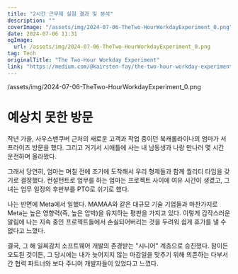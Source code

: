 ```yaml
---
title: "2시간 근무제 실험 결과 및 분석"
description: ""
coverImage: "/assets/img/2024-07-06-TheTwo-HourWorkdayExperiment_0.png"
date: 2024-07-06 11:31
ogImage: 
  url: /assets/img/2024-07-06-TheTwo-HourWorkdayExperiment_0.png
tag: Tech
originalTitle: "The Two-Hour Workday Experiment"
link: "https://medium.com/@kairsten-fay/the-two-hour-workday-experiment-0d6e009f28ce"
---
```



/assets/img/2024-07-06-TheTwo-HourWorkdayExperiment_0.png

# 예상치 못한 방문

작년 가을, 사우스밴쿠버 근처의 새로운 고객과 작업 중이던 북캐롤라이나의 엄마가 서프라이즈 방문을 했다. 그리고 거기서 시애틀에 사는 내 남동생과 나랑 만나러 몇 시간 운전하며 올라왔다. 

그래서 당연히, 엄마는 며칠 전에 조기에 도착해서 우리 형제들과 함께 퀄리티 타임을 갖기로 결정했다. 컨설턴트로 업무를 하는 엄마는 프로젝트 사이에 여유 시간이 생겼고, 그녀는 업무 일정의 후반부를 PTO로 쉬기로 했다.

<div class="content-ad"></div>

나는 반면에 Meta에서 일했다. MAMAA와 같은 대규모 기술 기업들과 마찬가지로 Meta는 높은 영향력(즉, 높은 압박)을 유지하는 평판을 가지고 있다. 이렇게 갑작스러운 알림에 나는 지속 중인 프로젝트들에서 손실되어버리는 것을 두려워 쉽게 휴가를 낼 수 없다고 느꼈다.

결국, 그 해 일찌감치 소프트웨어 개발의 존경받는 "시니어" 계층으로 승진했다. 참이든 오도된 것이든, 그 당시에는 내가 늦어지지 않는 마감일을 맞추기 위해 의존하는 다부서간 협력 파트너와 보다 주니어 개발자들이 있었다고 느꼈다.